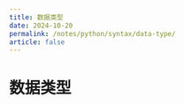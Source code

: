 ```yaml
---
title: 数据类型
date: 2024-10-20
permalink: /notes/python/syntax/data-type/
article: false
---
```

# 数据类型